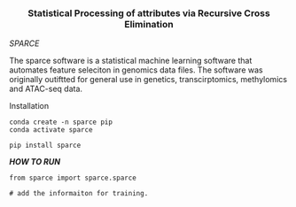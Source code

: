 <h3 style="text-align: center;">Statistical Processing of attributes via Recursive Cross Elimination</h3>


*SPARCE*

The sparce software is a statistical machine learning software that automates
feature seleciton in genomics data files. The software was originally outiftted
for general use in genetics, transcirptomics, methylomics and ATAC-seq data.

Installation

```{python}
conda create -n sparce pip
conda activate sparce
```

```{python}
pip install sparce
```


***HOW TO RUN***

```{python}
from sparce import sparce.sparce 

# add the informaiton for training.


```
